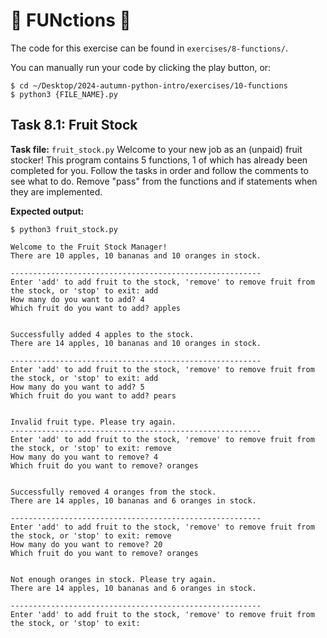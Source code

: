 # 📕 FUNctions 🌟
The code for this exercise can be found in `exercises/8-functions/`.

You can manually run your code by clicking the play button, or:
```
$ cd ~/Desktop/2024-autumn-python-intro/exercises/10-functions
$ python3 {FILE_NAME}.py
```

## Task 8.1: Fruit Stock
**Task file:** `fruit_stock.py`
Welcome to your new job as an (unpaid) fruit stocker!
This program contains 5 functions, 1 of which has already been completed for you.
Follow the tasks in order and follow the comments to see what to do.
Remove "pass" from the functions and if statements when they are implemented.


**Expected output:**
```
$ python3 fruit_stock.py

Welcome to the Fruit Stock Manager!
There are 10 apples, 10 bananas and 10 oranges in stock.

--------------------------------------------------------
Enter 'add' to add fruit to the stock, 'remove' to remove fruit from the stock, or 'stop' to exit: add
How many do you want to add? 4
Which fruit do you want to add? apples


Successfully added 4 apples to the stock.
There are 14 apples, 10 bananas and 10 oranges in stock.

--------------------------------------------------------
Enter 'add' to add fruit to the stock, 'remove' to remove fruit from the stock, or 'stop' to exit: add
How many do you want to add? 5
Which fruit do you want to add? pears


Invalid fruit type. Please try again.
--------------------------------------------------------
Enter 'add' to add fruit to the stock, 'remove' to remove fruit from the stock, or 'stop' to exit: remove
How many do you want to remove? 4
Which fruit do you want to remove? oranges


Successfully removed 4 oranges from the stock.
There are 14 apples, 10 bananas and 6 oranges in stock.

--------------------------------------------------------
Enter 'add' to add fruit to the stock, 'remove' to remove fruit from the stock, or 'stop' to exit: remove
How many do you want to remove? 20
Which fruit do you want to remove? oranges


Not enough oranges in stock. Please try again.
There are 14 apples, 10 bananas and 6 oranges in stock.

--------------------------------------------------------
Enter 'add' to add fruit to the stock, 'remove' to remove fruit from the stock, or 'stop' to exit: 
```